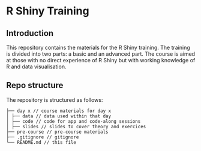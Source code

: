 # R Shiny Training

## Introduction

This repository contains the materials for the R Shiny training. The training is divided into two parts: a basic and an advanced part. The course is aimed at those with no direct experience of R Shiny but with working knowledge of R and data visualisation.

## Repo structure

The repository is structured as follows:

```
├── day x // course materials for day x
│ ├── data // data used within that day
│ ├── code // code for app and code-along sessions
│ ├── slides // slides to cover theory and exercices
├── pre-course // pre-course materials
├── .gitignore // gitignore
└── README.md // this file
```
